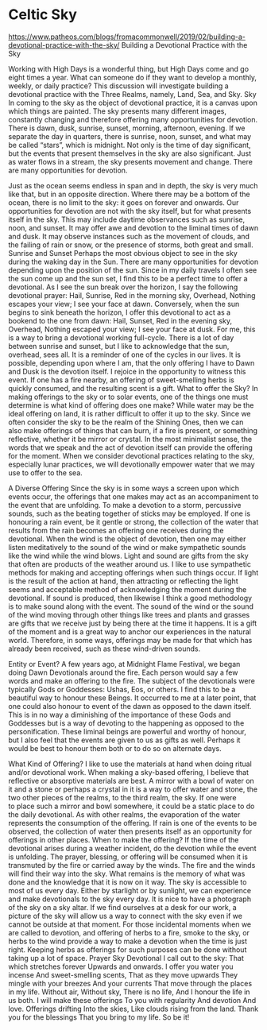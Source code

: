 # Celtic Sky
https://www.patheos.com/blogs/fromacommonwell/2019/02/building-a-devotional-practice-with-the-sky/
Building a Devotional Practice with the Sky

Working with High Days is a wonderful thing, but High Days come and go eight times a year. What can someone do if they want to develop a monthly, weekly, or daily practice? This discussion will investigate building a devotional practice with the Three Realms, namely, Land, Sea, and Sky.
Sky
In coming to the sky as the object of devotional practice, it is a canvas upon which things are painted. The sky presents many different images, constantly changing and therefore offering many opportunities for devotion. There is dawn, dusk, sunrise, sunset, morning, afternoon, evening. If we separate the day in quarters, there is sunrise, noon, sunset, and what may be called “stars”, which is midnight. Not only is the time of day significant, but the events that present themselves in the sky are also significant. Just as water flows in a stream, the sky presents movement and change. There are many opportunities for devotion.

Just as the ocean seems endless in span and in depth, the sky is very much like that, but in an opposite direction. Where there may be a bottom of the ocean, there is no limit to the sky: it goes on forever and onwards. Our opportunities for devotion are not with the sky itself, but for what presents itself in the sky. This may include daytime observances such as sunrise, noon, and sunset. It may offer awe and devotion to the liminal times of dawn and dusk. It may observe instances such as the movement of clouds, and the failing of rain or snow, or the presence of storms, both great and small.
Sunrise and Sunset
Perhaps the most obvious object to see in the sky during the waking day in the Sun. There are many opportunities for devotion depending upon the position of the sun. Since in my daily travels I often see the sun come up and the sun set, I find this to be a perfect time to offer a devotional. As I see the sun break over the horizon, I say the following devotional prayer:
Hail, Sunrise,
Red in the morning sky,
Overhead,
Nothing escapes your view;
I see your face at dawn.
Conversely, when the sun begins to sink beneath the horizon, I offer this devotional to act as a bookend to the one from dawn:
Hail, Sunset,
Red in the evening sky,
Overhead,
Nothing escaped your view;
I see your face at dusk.
For me, this is a way to bring a devotional working full-cycle. There is a lot of day between sunrise and sunset, but I like to acknowledge that the sun, overhead, sees all. It is a reminder of one of the cycles in our lives.
It is possible, depending upon where I am, that the only offering I have to Dawn and Dusk is the devotion itself. I rejoice in the opportunity to witness this event. If one has a fire nearby, an offering of sweet-smelling herbs is quickly consumed, and the resulting scent is a gift.
What to offer the Sky?
In making offerings to the sky or to solar events, one of the things one must determine is what kind of offering does one make? While water may be the ideal offering on land, it is rather difficult to offer it up to the sky. Since we often consider the sky to be the realm of the Shining Ones, then we can also make offerings of things that can burn, if a fire is present, or something reflective, whether it be mirror or crystal. In the most minimalist sense, the words that we speak and the act of devotion itself can provide the offering for the moment. When we consider devotional practices relating to the sky, especially lunar practices, we will devotionally empower water that we may use to offer to the sea.

A Diverse Offering
Since the sky is in some ways a screen upon which events occur, the offerings that one makes may act as an accompaniment to the event that are unfolding. To make a devotion to a storm, percussive sounds, such as the beating together of sticks may be employed. If one is honouring a rain event, be it gentle or strong, the collection of the water that results from the rain becomes an offering one receives during the devotional. When the wind is the object of devotion, then one may either listen meditatively to the sound of the wind or make sympathetic sounds like the wind while the wind blows.
Light and sound are gifts from the sky that often are products of the weather around us. I like to use sympathetic methods for making and accepting offerings when such things occur. If light is the result of the action at hand, then attracting or reflecting the light seems and acceptable method of acknowledging the moment during the devotional. If sound is produced, then likewise I think a good methodology is to make sound along with the event.
The sound of the wind or the sound of the wind moving through other things like trees and plants and grasses are gifts that we receive just by being there at the time it happens. It is a gift of the moment and is a great way to anchor our experiences in the natural world. Therefore, in some ways, offerings may be made for that which has already been received, such as these wind-driven sounds.

Entity or Event?
A few years ago, at Midnight Flame Festival, we began doing Dawn Devotionals around the fire. Each person would say a few words and make an offering to the fire. The subject of the devotionals were typically Gods or Goddesses: Ushas, Eos, or others. I find this to be a beautiful way to honour these Beings. It occurred to me at a later point, that one could also honour to event of the dawn as opposed to the dawn itself. This is in no way a diminishing of the importance of these Gods and Goddesses but is a way of devoting to the happening as opposed to the personification. These liminal beings are powerful and worthy of honour, but I also feel that the events are given to us as gifts as well. Perhaps it would be best to honour them both or to do so on alternate days.

What Kind of Offering?
I like to use the materials at hand when doing ritual and/or devotional work. When making a sky-based offering, I believe that reflective or absorptive materials are best. A mirror with a bowl of water on it and a stone or perhaps a crystal in it is a way to offer water and stone, the two other pieces of the realms, to the third realm, the sky. If one were to place such a mirror and bowl somewhere, it could be a static place to do the daily devotional. As with other realms, the evaporation of the water represents the consumption of the offering. If rain is one of the events to be observed, the collection of water then presents itself as an opportunity for offerings in other places.
When to make the offering?
If the time of the devotional arises during a weather incident, do the devotion while the event is unfolding. The prayer, blessing, or offering will be consumed when it is transmuted by the fire or carried away by the winds. The fire and the winds will find their way into the sky. What remains is the memory of what was done and the knowledge that it is now on it way.
The sky is accessible to most of us every day. Either by starlight or by sunlight, we can experience and make devotionals to the sky every day. It is nice to have a photograph of the sky on a sky altar. If we find ourselves at a desk for our work, a picture of the sky will allow us a way to connect with the sky even if we cannot be outside at that moment.
For those incidental moments when we are called to devotion, and offering of herbs to a fire, smoke to the sky, or herbs to the wind provide a way to make a devotion when the time is just right. Keeping herbs as offerings for such purposes can be done without taking up a lot of space.
Prayer
Sky Devotional
I call out to the sky:
That which stretches forever
Upwards and onwards.
I offer you water you incense
And sweet-smelling scents,
That as they move upwards
They mingle with your breezes
And your currents
That move through the places in my life.
Without air,
Without sky,
There is no life,
And I honour the life in us both.
I will make these offerings
To you with regularity
And devotion
And love.
Offerings drifting
Into the skies,
Like clouds rising from the land.
Thank you for the blessings
That you bring to my life.
So be it!
